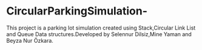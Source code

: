 # CircularParkingSimulation-

This project is a parking lot simulation created using Stack,Circular Link List and Queue Data structures.Developed by Selennur Dilsiz,Mine Yaman and Beyza Nur Özkara.
